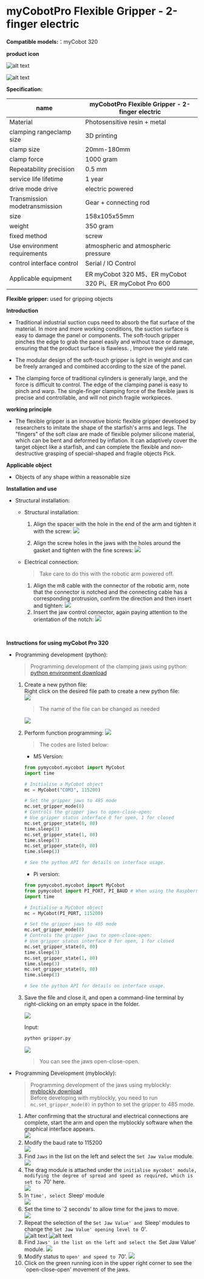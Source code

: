 # **myCobotPro Flexible Gripper - 2-finger electric**

**Compatible models:**：myCobot 320

**product icon**

![alt text](../../../resources/1-ProductIntroduction/1.4/1.4.1-Gripper/5-FlexibleElectricGripper/产品展示1.jpg)

![alt text](../../../resources/1-ProductIntroduction/1.4/1.4.1-Gripper/5-FlexibleElectricGripper/产品展示2.jpg)

**Specification:**

| name       | myCobotPro Flexible Gripper - 2-finger electric |
| ---------------------- | ---------------------------------------- |
| Material      | Photosensitive resin + metal       |
| clamping rangeclamp size      | 3D printing                |
| clamp size    | 20mm-180mm               |
|  clamp force | 1000 gram                   |
| Repeatability precision       | 0.5 mm         |
| service life lifetime         | 1 year              |
| drive mode drive         | electric powered       |
| Transmission modetransmission  | Gear + connecting rod             |
| size              | 158x105x55mm                             |
| weight            | 350 gram                                   |
| fixed method         | screw                                 |
| Use environment requirements  | atmospheric and atmospheric pressure |
| control interface control       | Serial / IO Control          |
| Applicable equipment               | ER myCobot 320 M5、ER myCobot 320 Pi、ER myCobot Pro 600 |

**Flexible gripper:** used for gripping objects

**Introduction**

- Traditional industrial suction cups need to absorb the flat surface of the material. In more and more working conditions, the suction surface is easy to damage the panel or components. The soft-touch gripper pinches the edge to grab the panel easily and without trace or damage, ensuring that the product surface is flawless. , Improve the yield rate.

- The modular design of the soft-touch gripper is light in weight and can be freely arranged and combined according to the size of the panel.

- The clamping force of traditional cylinders is generally large, and the force is difficult to control. The edge of the clamping panel is easy to pinch and warp. The single-finger clamping force of the flexible jaws is precise and controllable, and will not pinch fragile workpieces.

**working principle**

- The flexible gripper is an innovative bionic flexible gripper developed by researchers to imitate the shape of the starfish's arms and legs. The "fingers" of the soft claw are made of flexible polymer silicone material, which can be bent and deformed by inflation. It can adaptively cover the target object like a starfish, and can complete the flexible and non-destructive grasping of special-shaped and fragile objects Pick.

**Applicable object**

- Objects of any shape within a reasonable size

**Installation and use**

- Structural installation:

  - Structural installation:

    1. Align the spacer with the hole in the end of the arm and tighten it with the screw:
       ![](../../../resources/1-ProductIntroduction/1.4/1.4.1-Gripper/5-FlexibleElectricGripper/安装1.png)

    2. Align the screw holes in the jaws with the holes around the gasket and tighten with the fine screws:
       ![](../../../resources/1-ProductIntroduction/1.4/1.4.1-Gripper/5-FlexibleElectricGripper/安装2.png)

  - Electrical connection:
    > Take care to do this with the robotic arm powered off.
    1. Align the m8 cable with the connector of the robotic arm, note that the connector is notched and the connecting cable has a corresponding protrusion, confirm the direction and then insert and tighten:
       ![](../../../resources/1-ProductIntroduction/1.4/1.4.1-Gripper/5-FlexibleElectricGripper/电气连接1.png)
    2. Insert the jaw control connector, again paying attention to the orientation of the notch:
       ![](../../../resources/1-ProductIntroduction/1.4/1.4.1-Gripper/5-FlexibleElectricGripper/电气连接2.png)

<br>

**Instructions for using myCobot Pro 320**

- Programming development (python):

  > Programming development of the clamping jaws using python:
  > [python environment download](../../../7-ApplicationBasePython/7.1_download.md)

  1. Create a new python file:  
     Right click on the desired file path to create a new python file:  
     ![](../../../resources/1-ProductIntroduction/1.4/1.4.1-Gripper/5-FlexibleElectricGripper/python使用1.png)

     > The name of the file can be changed as needed

     ![](../../../resources/1-ProductIntroduction/1.4/1.4.1-Gripper/5-FlexibleElectricGripper/python使用2.png)

  2. Perform function programming:
     ![](../../../resources/1-ProductIntroduction/1.4/1.4.1-Gripper/5-FlexibleElectricGripper/python使用3.png)

     > The codes are listed below:

     - M5 Version:

     ```python
     from pymycobot.mycobot import MyCobot
     import time

     # Initialise a MyCobot object
     mc = MyCobot("COM3", 115200)

     # Set the gripper jaws to 485 mode
     mc.set_gripper_mode(0)
     # Controls the gripper jaws to open-close-open:
     # Use gripper status interface 0 for open, 1 for closed
     mc.set_gripper_state(0, 80)
     time.sleep(3)
     mc.set_gripper_state(1, 80)
     time.sleep(3)
     mc.set_gripper_state(0, 80)
     time.sleep(3)

     # See the python API for details on interface usage.
     ```

     - Pi version:

     ```python
     from pymycobot.mycobot import MyCobot
     from pymycobot import PI_PORT, PI_BAUD # When using the Raspberry Pi version of mycobot, you can reference these two variables for MyCobot initialisation
     import time

     # Initialise a MyCobot object
     mc = MyCobot(PI_PORT, 115200)

     # Set the gripper jaws to 485 mode
     mc.set_gripper_mode(0)
     # Controls the gripper jaws to open-close-open:
     # Use gripper status interface 0 for open, 1 for closed
     mc.set_gripper_state(0, 80)
     time.sleep(3)
     mc.set_gripper_state(1, 80)
     time.sleep(3)
     mc.set_gripper_state(0, 80)
     time.sleep(3)

     # See the python API for details on interface usage.
     ```

  3. Save the file and close it, and open a command-line terminal by right-clicking on an empty space in the folder.

     ![](../../../resources/1-ProductIntroduction/1.4/1.4.1-Gripper/5-FlexibleElectricGripper/python使用4.png)

     Input:

     ```bash
     python gripper.py
     ```

     ![](../../../resources/1-ProductIntroduction/1.4/1.4.1-Gripper/5-FlexibleElectricGripper/python使用5.png)

     > You can see the jaws open-close-open.

- Programming Development (myblockly):

  > Programming development of the jaws using myblockly:
  > [myblockly download](../../../5-BasicApplication/5.2-ApplicationUse/myblockly/320pi/2-install_uninstall.md)  
  > Before developing with myblockly, you need to run `mc.set_gripper_mode(0)` in python to set the gripper to 485 mode.

  1. After confirming that the structural and electrical connections are complete, start the arm and open the myblockly software when the graphical interface appears.  
     ![](../../../resources/1-ProductIntroduction/1.4/1.4.1-Gripper/5-FlexibleElectricGripper/myblockly使用1.png)
  2. Modify the baud rate to 115200  
     ![](../../../resources/1-ProductIntroduction/1.4/1.4.1-Gripper/5-FlexibleElectricGripper/myblockly使用2.png)
  3. Find `Jaws` in the list on the left and select the `Set Jaw Value` module.   
     ![](../../../resources/1-ProductIntroduction/1.4/1.4.1-Gripper/5-FlexibleElectricGripper/myblockly使用3.png)
  4. The drag module is attached under the `initialise mycobot' module, modifying the degree of spread and speed as required, which is set to `70' here.  
     ![](../../../resources/1-ProductIntroduction/1.4/1.4.1-Gripper/5-FlexibleElectricGripper/myblockly使用4.png)
  5. In `Time', select `Sleep' module  
     ![](../../../resources/1-ProductIntroduction/1.4/1.4.1-Gripper/5-FlexibleElectricGripper/myblockly使用5.png)
  6. Set the time to `2 seconds' to allow time for the jaws to move.  
     ![](../../../resources/1-ProductIntroduction/1.4/1.4.1-Gripper/5-FlexibleElectricGripper/myblockly使用6.png)
  7. Repeat the selection of the `Set Jaw Value' and `Sleep' modules to change the `Set Jaw Value' opening level to `0'.  
     ![alt text](../../../resources/1-ProductIntroduction/1.4/1.4.1-Gripper/5-FlexibleElectricGripper/myblockly使用7.png)
     ![alt text](../../../resources/1-ProductIntroduction/1.4/1.4.1-Gripper/5-FlexibleElectricGripper/myblockly使用8.png)
  8. Find `Jaws' in the list on the left and select the `Set Jaw Value' module.
     ![](../../../resources/1-ProductIntroduction/1.4/1.4.1-Gripper/5-FlexibleElectricGripper/myblockly使用9.png)
  9. Modify status to `open' and speed to `70'.
     ![](../../../resources/1-ProductIntroduction/1.4/1.4.1-Gripper/5-FlexibleElectricGripper/myblockly使用10.png)
  10. Click on the green running icon in the upper right corner to see the `open-close-open' movement of the jaws.
